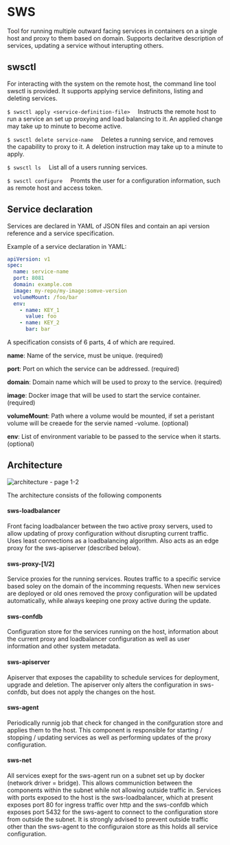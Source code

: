 # SWS #

Tool for running multiple outward facing services in containers on a single host and proxy to them based on domain.
Supports declaritve description of services, updating a service without interupting others.

## swsctl #
For interacting with the system on the remote host, the command line tool swsctl is provided. It supports applying service definitons, listing and deleting services.

`$ swsctl apply <service-definition-file>  `
Instructs the remote host to run a service an set up proxying and load balancing to it. An applied change may take up to minute to become active.

`$ swsctl delete service-name  `
Deletes a running service, and removes the capability to proxy to it. A deletion instruction may take up to a minute to apply.

`$ swsctl ls  `
List all of a users running services.

`$ swsctl configure  `
Promts the user for a configuration information, such as remote host and access token.

## Service declaration ##
Services are declared in YAML of JSON files and contain an api version reference and a service specification.

Example of a service declaration in YAML:
```yaml
apiVersion: v1
spec:
  name: service-name
  port: 8081
  domain: example.com
  image: my-repo/my-image:somve-version
  volumeMount: /foo/bar
  env:
    - name: KEY_1
      value: foo
    - name: KEY_2
      bar: bar
```

A specification consists of 6 parts, 4 of which are required.

**name**: Name of the service, must be unique. (required) 

**port**: Port on which the service can be addressed. (required)

**domain**: Domain name which will be used to proxy to the service. (required)

**image**: Docker image that will be used to start the service container. (required)

**volumeMount**: Path where a volume would be mounted, if set a peristant volume will be creaede for the servie named <service-name>-volume. (optional)

**env**: List of environment variable to be passed to the service when it starts. (optional)

## Architecture ##
![architecture - page 1-2](https://user-images.githubusercontent.com/9406331/36811484-47e2e3fe-1cce-11e8-80c9-e0ea7a9204eb.png)

The architecture consists of the following components

#### sws-loadbalancer ####
Front facing loadbalancer between the two active proxy servers, used to allow updating of proxy configuration without disrupting current traffic. Uses least connections as a loadbalancing algorithm. Also acts as an edge proxy for the sws-apiserver (described below).

#### sws-proxy-[1/2] ####
Service proxies for the running services. Routes traffic to a specific service based soley on the domain of the incomming requests. When new services are deployed or old ones removed the proxy configuration will be updated automatically, while always keeping one proxy active during the update.

#### sws-confdb ####
Configuration store for the services running on the host, information about the current proxy and loadbalancer configuration as well as user information and other system metadata.

#### sws-apiserver ####
Apiserver that exposes the capability to schedule services for deployment, upgrade and deletion. The apiserver only alters the configuration in sws-confdb, but does not apply the changes on the host.

#### sws-agent ####
Periodically runnig job that check for changed in the conifguration store and applies them to the host. This component is responsible for starting / stopping / updating services as well as performing updates of the proxy configuration.

#### sws-net ####
All services exept for the sws-agent run on a subnet set up by docker (network driver = bridge). This allows communiction between the components within the subnet while not allowing outside traffic in. Services with ports exposed to the host is the sws-loadbalancer, which at present exposes port 80 for ingress traffic over http and the sws-confdb which exposes port 5432 for the sws-agent to connect to the configuration store from outside the subnet. It is strongly advised to prevent outside traffic other than the sws-agent to the configuraion store as this holds all service configuration.
